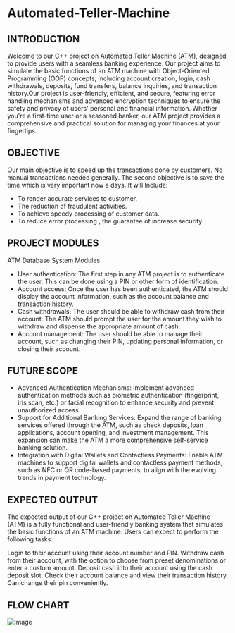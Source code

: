 # Automated-Teller-Machine

## INTRODUCTION
Welcome to our C++ project on Automated Teller Machine (ATM), designed to provide users with a seamless banking experience. Our project aims to simulate the basic functions of an ATM machine with Object-Oriented Programming (OOP) concepts, including account creation, login, cash withdrawals, deposits, fund transfers, balance inquiries, and transaction history.Our project is user-friendly, efficient, and secure, featuring error handling mechanisms and advanced encryption techniques to ensure the safety and privacy of users' personal and financial information. Whether you're a first-time user or a seasoned banker, our ATM project provides a comprehensive and practical solution for managing your finances at your fingertips.

## OBJECTIVE
Our main objective is to speed up the transactions done by customers. No manual transactions needed generally. The second objective is to save the time which is very important now a days. It will
Include:
* To render accurate services to customer.
* The reduction of fraudulent activities.
* To achieve speedy processing of customer data.
* To reduce error processing , the guarantee of increase security.

## PROJECT MODULES
ATM Database System Modules

* User authentication: The first step in any ATM project is to authenticate the user. This can be done using a PIN or other form of identification.
* Account access: Once the user has been authenticated, the ATM should display the account information, such as the account balance and transaction history.
* Cash withdrawals: The user should be able to withdraw cash from their account. The ATM should prompt the user for the amount they wish to withdraw and dispense the appropriate amount of cash.
* Account management: The user should be able to manage their account, such as changing their PIN, updating personal information, or closing their account.

## FUTURE SCOPE
* Advanced Authentication Mechanisms: Implement advanced authentication methods such as biometric authentication (fingerprint, iris scan, etc.) or facial recognition to enhance security and prevent unauthorized access.
* Support for Additional Banking Services: Expand the range of banking services offered through the ATM, such as check deposits, loan applications, account opening, and investment management. This expansion can make the ATM a more comprehensive self-service banking solution.
* Integration with Digital Wallets and Contactless Payments: Enable ATM machines to support digital wallets and contactless payment methods, such as NFC or QR code-based payments, to align with the evolving trends in payment technology.

## EXPECTED OUTPUT 
The expected output of our C++ project on Automated Teller Machine (ATM) is a fully functional and user-friendly banking system that simulates the basic functions of an ATM machine. Users can expect to perform the following tasks:

Login to their account using their account number and PIN.
Withdraw cash from their account, with the option to choose from preset denominations or enter a custom amount.
Deposit cash into their account using the cash deposit slot.
Check their account balance and view their transaction history.
Can change their pin conveniently.

## FLOW CHART

![image](https://github.com/rahulstd82/Automated-Teller-Machine/assets/68769454/a8205057-f97e-470b-9eaa-1ce0bf642407)
